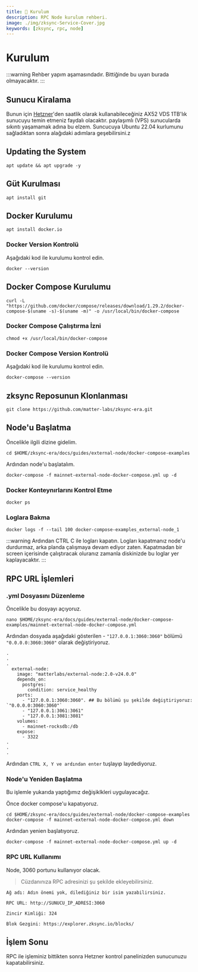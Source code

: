 ```yaml
---
title: 💾 Kurulum
description: RPC Node kurulum rehberi.
image: ./img/zksync-Service-Cover.jpg
keywords: [zksync, rpc, node]
---
```


# Kurulum
:::warning
Rehber yapım aşamasındadır. Bittiğinde bu uyarı burada olmayacaktır.
:::

## Sunucu Kiralama
Bunun için [Hetzner](https://hetzner.cloud/?ref=z9uy37L7ovja)'den saatlik olarak kullanabileceğiniz AX52 VDS 1TB'lık sunucuyu temin etmeniz faydalı olacaktır. paylaşımlı (VPS) sunucularda sıkıntı yaşamamak adına bu elzem. Suncucuya Ubuntu 22.04 kurlumunu sağladıktan sonra alağıdaki adımlara geşebilirsini.z


## Updating the System
```shell
apt update && apt upgrade -y
```

## Güt Kurulması
```shell
apt install git
```

## Docker Kurulumu
```shell
apt install docker.io
```
### Docker Version Kontrolü
Aşağıdaki kod ile kurulumu kontrol edin.
```shell
docker --version
```

## Docker Compose Kurulumu
```shell
curl -L "https://github.com/docker/compose/releases/download/1.29.2/docker-compose-$(uname -s)-$(uname -m)" -o /usr/local/bin/docker-compose
```

### Docker Compose Çalıştırma İzni
```shell
chmod +x /usr/local/bin/docker-compose
```

### Docker Compose Version Kontrolü
Aşağıdaki kod ile kurulumu kontrol edin.
```shell
docker-compose --version
```

## zksync Reposunun Klonlanması
```shell
git clone https://github.com/matter-labs/zksync-era.git
```

## Node'u Başlatma
Öncelikle ilgili dizine gidelim.
```shell
cd $HOME/zksync-era/docs/guides/external-node/docker-compose-examples
```

Ardından node'u başlatalım.
```shell
docker-compose -f mainnet-external-node-docker-compose.yml up -d
```

### Docker Konteynırlarını Kontrol Etme
```shell
docker ps
```  

### Loglara Bakma 
```shell
docker logs -f --tail 100 docker-compose-examples_external-node_1
```

:::warning
Ardından CTRL C ile logları kapatın. Logları kapatmanız node'u durdurmaz, arka planda çalışmaya devam ediyor zaten. Kapatmadan bir screen içerisinde çalıştıracak oluranız zamanla diskinizde bu loglar yer kaplayacaktır. 
:::

## RPC URL İşlemleri

### .yml Dosyasını Düzenleme
Öncelikle bu dosyayı açıyoruz.
```shell
nano $HOME/zksync-era/docs/guides/external-node/docker-compose-examples/mainnet-external-node-docker-compose.yml
```
Ardından dosyada aşağıdaki gösterilen - `"127.0.0.1:3060:3060"` bölümü `"0.0.0.0:3060:3060"` olarak değiştiriyoruz. 
```shell
.
.
.
  external-node:
    image: "matterlabs/external-node:2.0-v24.0.0"
    depends_on:
      postgres:
        condition: service_healthy
    ports:
      - "127.0.0.1:3060:3060". ## Bu bölümü şu şekilde değiştiriyoruz: `"0.0.0.0:3060:3060"`
      - "127.0.0.1:3061:3061"
      - "127.0.0.1:3081:3081"
    volumes:
      - mainnet-rocksdb:/db
    expose:
      - 3322
.
.
.
```

Ardından `CTRL X, Y ve ardından enter` tuşlayıp laydediyoruz.

### Node'u Yeniden Başlatma
Bu işlemle yukarıda yaptığımız değişiklkleri uygulayacağız.

Önce docker compose'u kapatıyoruz. 
```shell
cd $HOME/zksync-era/docs/guides/external-node/docker-compose-examples
docker-compose -f mainnet-external-node-docker-compose.yml down
```
Ardından yenien başlatıyoruz.
```shell
docker-compose -f mainnet-external-node-docker-compose.yml up -d
```

### RPC URL Kullanımı
Node, 3060 portunu kullanıyor olacak. 

> Cüzdanınıza RPC adresinizi şu şekilde ekleyebilirsiniz.

```
Ağ adı: Adın önemi yok, dilediğiniz bir isim yazabilirsiniz.

RPC URL: http://SUNUCU_IP_ADRESI:3060

Zincir Kimliği: 324

Blok Gezgini: https://explorer.zksync.io/blocks/
```

## İşlem Sonu
RPC ile işleminiz bittikten sonra Hetzner kontrol panelinizden sunucunuzu kapatabilirsiniz.

​
